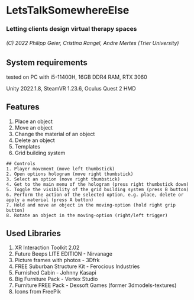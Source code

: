 # LetsTalkSomewhereElse
### Letting clients design virtual therapy spaces
###### (C) 2022 Philipp Geier, Cristina Rangel, Andre Mertes (Trier University)

## System requirements
tested on PC with i5-11400H, 16GB DDR4 RAM, RTX 3060

Unity 2022.1.8, SteamVR 1.23.6, Oculus Quest 2 HMD

## Features
1. Place an object
2. Move an object
3. Change the material of an object
4. Delete an object
5. Templates
6. Grid building system

```
## Controls
1. Player movement (move left thumbstick)
2. Open options hologram (move right thumbstick)
3. Select an option (move right thumbstick)
4. Get to the main menu of the hologram (press right thumbstick down)
5. Toggle the visibility of the grid building system (press B button)
6. Perform the action of the selected option, e.g. place, delete or apply a material (press A button)
7. Hold and move an object in the moving-option (hold right grip button)
8. Rotate an object in the moving-option (right/left trigger)
```

## Used Libraries
1. XR Interaction Toolkit 2.02
2. Future Beeps LITE EDITION - Nirvanage
3. Picture frames with photos - 3Dfrk
4. FREE Suburban Structure Kit - Ferocious Industries
5. Furnished Cabin - Johnny Kasapi
6. Big Furniture Pack - Vertex Studio
7. Furniture FREE Pack - Dexsoft Games (former 3dmodels-textures)
8. Icons from FreePik

